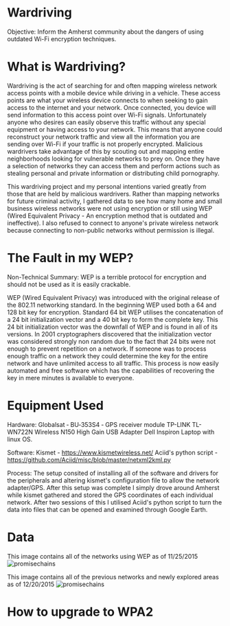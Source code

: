 # Wardriving
Objective: Inform the Amherst community about the dangers of using outdated Wi-Fi encryption techniques.

# What is Wardriving?
Wardriving is the act of searching for and often mapping wireless network access points with a mobile device while driving in a vehicle. These access points are what your wireless device connects to when seeking to gain access to the internet and your network.  Once connected, you device will send information to this access point over Wi-Fi signals.  Unfortunately anyone who desires can easily observe this traffic without any special equipment or having access to your network.  This means that anyone could reconstruct your network traffic and view all the information you are sending over Wi-Fi if your traffic is not properly encrypted.  Malicious wardrivers take advantage of this by scouting out and mapping entire neighborhoods looking for vulnerable networks to prey on.  Once they have a selection of networks they can access them and perform actions such as stealing personal and private information or distributing child pornography.

This wardriving project and my personal intentions varied greatly from those that are held by malicious wardrivers.  Rather than mapping networks for future criminal activity, I gathered data to see how many home and small business wireless networks were not using encryption or still using WEP (Wired Equivalent Privacy - An encryption method that is outdated and ineffective).  I also refused to connect to anyone's private wireless network because connecting to non-public networks without permission is illegal.  

# The Fault in my WEP?
Non-Technical Summary: WEP is a terrible protocol for encryption and should not be used as it is easily crackable.

WEP (Wired Equivalent Privacy) was introduced with the original release of the 802.11 networking standard.  In the beginning WEP used both a 64 and 128 bit key for encryption.  Standard 64 bit WEP utilises the concatenation of a 24 bit initialization vector and a 40 bit key to form the complete key.  This 24 bit initialization vector was the downfall of WEP and is found in all of its versions.  In 2001 cryptographers discovered that the initialization vector was considered strongly non random due to the fact that 24 bits were not enough to prevent repetition on a network.  If someone was to process enough traffic on a network they could determine the key for the entire network and have unlimited access to all traffic.  This process is now easily automated and free software which has the capabilities of recovering the key in mere minutes is available to everyone. 

# Equipment Used
Hardware:
  Globalsat ‑ BU‑353S4 ‑ GPS receiver module
  TP-LINK TL-WN722N Wireless N150 High Gain USB Adapter
  Dell Inspiron Laptop with linux OS.
  
Software:
  Kismet - https://www.kismetwireless.net/
  Aciid's python script - https://github.com/Aciid/misc/blob/master/netxml2kml.py

Process: 
  The setup consited of installing all of the software and drivers for the peripherals and altering kismet's configuration file to      allow the network adapter/GPS.  After this setup was complete I simply drove around Amherst while kismet gathered and stored the GPS   coordinates of each individual network.  After two sessions of this I utilised Aciid's python script to turn the data into files      that can be opened and examined through Google Earth.
# Data
This image contains all of the networks using WEP as of 11/25/2015
![promisechains](https://cloud.githubusercontent.com/assets/14082284/12220051/91a6cf1a-b72b-11e5-8257-871cff9f63de.jpg)

This image contains all of the previous networks and newly explored areas as of 12/20/2015
![promisechains](https://cloud.githubusercontent.com/assets/14082284/12220052/93a39258-b72b-11e5-92e9-9162fb3d0c99.jpg)

# How to upgrade to WPA2 
